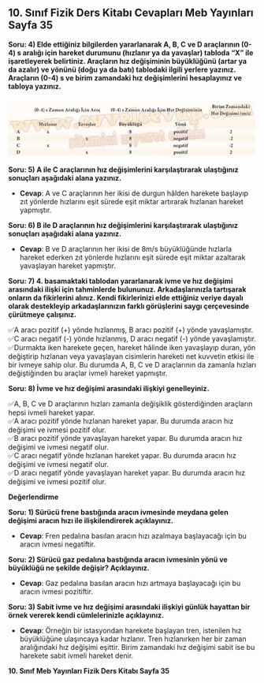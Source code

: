 ## 10. Sınıf Fizik Ders Kitabı Cevapları Meb Yayınları Sayfa 35

**Soru: 4) Elde ettiğiniz bilgilerden yararlanarak A, B, C ve D araçlarının (0-4) s aralığı için hareket durumunu (hızlanır ya da yavaşlar) tabloda “X” ile işaretleyerek belirtiniz. Araçların hız değişiminin büyüklüğünü (artar ya da azalır) ve yönünü (doğu ya da batı) tablodaki ilgili yerlere yazınız. Araçların (0-4) s ve birim zamandaki hız değişimlerini hesaplayınız ve tabloya yazınız.**

![](./image1.webp)

**Soru: 5) A ile C araçlarının hız değişimlerini karşılaştırarak ulaştığınız sonuçları aşağıdaki alana yazınız.**

* **Cevap**: A ve C araçlarının her ikisi de durgun hâlden harekete başlayıp zıt yönlerde hızlarını eşit sürede eşit miktar artırarak hızlanan hareket yapmıştır.

**Soru: 6) B ile D araçlarının hız değişimlerini karşılaştırarak ulaştığınız sonuçları aşağıdaki alana yazınız.**

* **Cevap**: B ve D araçlarının her ikisi de 8m/s büyüklüğünde hızlarla hareket ederken zıt yönlerde hızlarını eşit sürede eşit miktar azaltarak yavaşlayan hareket yapmıştır.

**Soru: 7) 4. basamaktaki tablodan yararlanarak ivme ve hız değişimi arasındaki ilişki için tahminlerde bulununuz. Arkadaşlarınızla tartışarak onların da fikirlerini alınız. Kendi fikirlerinizi elde ettiğiniz veriye dayalı olarak destekleyip arkadaşlarınızın farklı görüşlerini saygı çerçevesinde çürütmeye çalışınız.**

✅A aracı pozitif (+) yönde hızlanmış, B aracı pozitif (+) yönde yavaşlamıştır.  
 ✅C aracı negatif (-) yönde hızlanmış, D aracı negatif (-) yönde yavaşlamıştır.  
 ✅Durmakta iken harekete geçen, hareket hâlinde iken yavaşlayıp duran, yön değiştirip hızlanan veya yavaşlayan cisimlerin hareketi net kuvvetin etkisi ile bir ivmeye sahip olur. Bu durumda A, B, C ve D araçlarının da zamanla hızları değiştiğinden bu araçlar ivmeli hareket yapmıştır.

**Soru: 8) İvme ve hız değişimi arasındaki ilişkiyi genelleyiniz.**

✅A, B, C ve D araçlarının hızları zamanla değişiklik gösterdiğinden araçların hepsi ivmeli hareket yapar.  
 ✅A aracı pozitif yönde hızlanan hareket yapar. Bu durumda aracın hız değişimi ve ivmesi pozitif olur.  
 ✅B aracı pozitif yönde yavaşlayan hareket yapar. Bu durumda aracın hız değişimi ve ivmesi negatif olur.  
 ✅C aracı negatif yönde hızlanan hareket yapar. Bu durumda aracın hız değişimi ve ivmesi negatif olur.  
 ✅D aracı negatif yönde yavaşlayan hareket yapar. Bu durumda aracın hız değişimi ve ivmesi pozitif olur.

**Değerlendirme**

**Soru: 1) Sürücü frene bastığında aracın ivmesinde meydana gelen değişimi aracın hızı ile ilişkilendirerek açıklayınız.**

* **Cevap**: Fren pedalına basılan aracın hızı azalmaya başlayacağı için bu aracın ivmesi negatiftir.

**Soru: 2) Sürücü gaz pedalına bastığında aracın ivmesinin yönü ve büyüklüğü ne şekilde değişir? Açıklayınız.**

* **Cevap**: Gaz pedalına basılan aracın hızı artmaya başlayacağı için bu aracın ivmesi pozitiftir.

**Soru: 3) Sabit ivme ve hız değişimi arasındaki ilişkiyi günlük hayattan bir örnek vererek kendi cümlelerinizle açıklayınız.**

* **Cevap**: Örneğin bir istasyondan harekete başlayan tren, istenilen hız büyüklüğüne ulaşıncaya kadar hızlanır. Tren hızlanırken her bir zaman aralığındaki hız değişimi eşittir. Birim zamandaki hız değişimi sabit ise bu harekete sabit ivmeli hareket denir.

**10. Sınıf Meb Yayınları Fizik Ders Kitabı Sayfa 35**